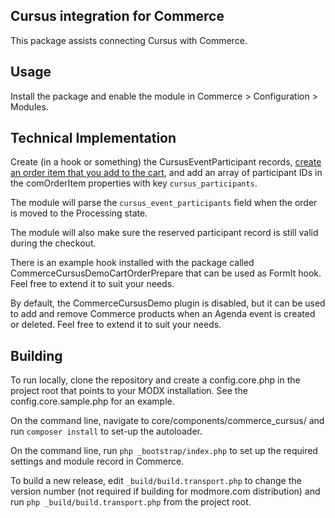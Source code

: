 Cursus integration for Commerce
-------------------------------

This package assists connecting Cursus with Commerce.

## Usage

Install the package and enable the module in Commerce > Configuration > Modules.

## Technical Implementation

Create (in a hook or something) the CursusEventParticipant records, [create an order item that you add to the cart](https://forum.modmore.com/t/extending-comorderitem-adding-custom-products-to-cart/1187/5?u=mhamstra), and add an array of participant IDs in the comOrderItem properties with key `cursus_participants`.

The module will parse the `cursus_event_participants` field when the order is moved to the Processing state.

The module will also make sure the reserved participant record is still valid during the checkout.

There is an example hook installed with the package called CommerceCursusDemoCartOrderPrepare that can be used as FormIt hook. Feel free to extend it to suit your needs.

By default, the CommerceCursusDemo plugin is disabled, but it can be used to add and remove Commerce products when an Agenda event is created or deleted. Feel free to extend it to suit your needs. 

## Building

To run locally, clone the repository and create a config.core.php in the project root that points to your MODX installation. See the config.core.sample.php for an example.

On the command line, navigate to core/components/commerce_cursus/ and run `composer install` to set-up the autoloader.

On the command line, run `php _bootstrap/index.php` to set up the required settings and module record in Commerce.

To build a new release, edit `_build/build.transport.php` to change the version number (not required if building for modmore.com distribution) and run `php _build/build.transport.php` from the project root.


